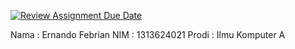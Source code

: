 [![Review Assignment Due Date](https://classroom.github.com/assets/deadline-readme-button-22041afd0340ce965d47ae6ef1cefeee28c7c493a6346c4f15d667ab976d596c.svg)](https://classroom.github.com/a/ngZ7Iko7)

Nama : Ernando Febrian
NIM : 1313624021
Prodi : Ilmu Komputer A
